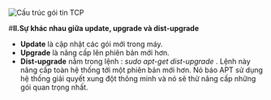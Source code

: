
![Cấu trúc gói tin TCP](https://2466b9f4-a-62cb3a1a-s-sites.googlegroups.com/site/lexuandin/home/hhhhhhh.png?attachauth=ANoY7cqUORJMnJlfmq_UOidhurrNimAD3KNDazIfpijXXODeXsf2cAvAPgJ926IO_OiD8yAdRbFg5ApnJGHppQIIjCnTLLBD5-VzNcLNe7Q6KXpbdqWGwrhnScZbekZuj5x1cEdFSUlT_Eghpm3t425DNgimsuUxRHMyQMY_iVbYjfDIdDIuTQWZG4HDfu9sgxY1bq32FBeJ8dL1tI6IpgV8HShLrSSjxw%3D%3D&attredirects=0.png)

#**II.Sự khác nhau giữa update, upgrade và dist-upgrade**
- **Update** là cập nhật các gói mới trong máy.
- **Upgrade** là nâng cấp lên phiên bản mới hơn.
- **Dist-upgrade** nằm trong lệnh : *sudo apt-get dist-upgrade* .
Lệnh này nâng cấp toàn hệ thống tới một phiên bản mới hơn. Nó báo APT sử dụng hệ thống giải quyết xung đột thông minh và nó sẽ thử nâng cấp những gói quan trọng nhất.

